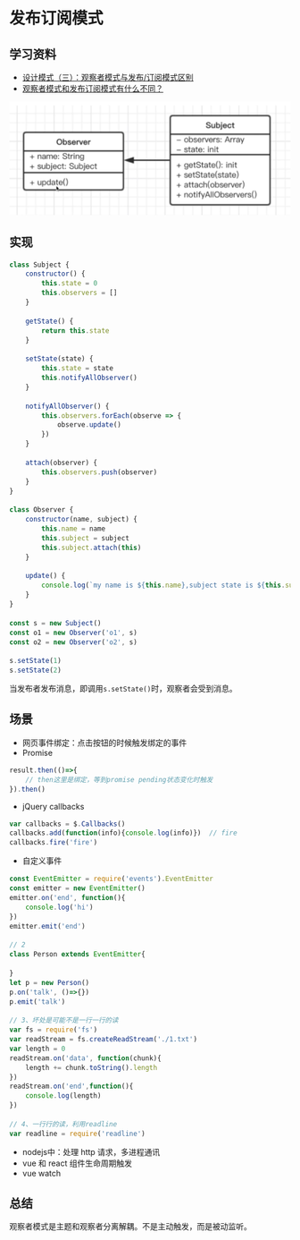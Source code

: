# 发布订阅模式

## 学习资料

- [设计模式（三）：观察者模式与发布/订阅模式区别](http://www.cnblogs.com/lovesong/p/5272752.html)
- [观察者模式和发布订阅模式有什么不同？](https://www.zhihu.com/question/23486749)


![](./imgs/observer.png)

## 实现

```javascript
class Subject {
    constructor() {
        this.state = 0
        this.observers = []
    }

    getState() {
        return this.state
    }

    setState(state) {
        this.state = state
        this.notifyAllObserver()
    }

    notifyAllObserver() {
        this.observers.forEach(observe => {
            observe.update()
        })
    }

    attach(observer) {
        this.observers.push(observer)
    }
}

class Observer {
    constructor(name, subject) {
        this.name = name
        this.subject = subject
        this.subject.attach(this)
    }

    update() {
        console.log(`my name is ${this.name},subject state is ${this.subject.getState()}`)
    }
}

const s = new Subject()
const o1 = new Observer('o1', s)
const o2 = new Observer('o2', s)

s.setState(1)
s.setState(2)
```

当发布者发布消息，即调用`s.setState()`时，观察者会受到消息。


## 场景

- 网页事件绑定：点击按钮的时候触发绑定的事件
- Promise

```javascript
result.then(()=>{
    // then这里是绑定，等到promise pending状态变化时触发
}).then()
```

- jQuery callbacks
```javascript
var callbacks = $.Callbacks()
callbacks.add(function(info){console.log(info)})  // fire
callbacks.fire('fire')
```

- 自定义事件

```javascript
const EventEmitter = require('events').EventEmitter
const emitter = new EventEmitter()
emitter.on('end', function(){
    console.log('hi')
})
emitter.emit('end')

// 2
class Person extends EventEmitter{

}
let p = new Person()
p.on('talk', ()=>{})
p.emit('talk')

// 3、坏处是可能不是一行一行的读
var fs = require('fs')
var readStream = fs.createReadStream('./1.txt')
var length = 0
readStream.on('data', function(chunk){
    length += chunk.toString().length
})
readStream.on('end',function(){
    console.log(length)
})

// 4、一行行的读，利用readline
var readline = require('readline')
```

- nodejs中：处理 http 请求，多进程通讯
- vue 和 react 组件生命周期触发
- vue watch

## 总结

观察者模式是主题和观察者分离解耦。不是主动触发，而是被动监听。
